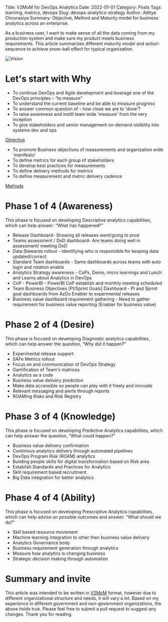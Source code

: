 Title: V2MoM for DevOps Analytics
Date: 2022-01-01
Category: Posts
Tags: learning, metrics, devops
Slug: devops-analytics-strategy
Author: Aditya Chourasiya
Summary: Objective, Method and Maturity model for business analytics across an enterprise.

   As a business user, I want to make sense of all the data coming from my production system and make sure my product meets business requirements. This article summarizes different maturity model and action-sequence to achieve snow-ball effect for typical organization.

![Vision](../images/vision.webp)

# Let's start with Why

- To continue DevOps and Agile development and leverage one of the DevOps principles – “to measure”
- To understand the current baseline and be able to measure progress
- To answer common question of - how close we are to 'done'?
- To raise awareness and instill team wide 'measure' from the very inception
- To give stakeholders and senior management on-demand visibility into systems dev and ops

[Objective](../images/objective.webp)

- To promote Business objectives of measurements and organization wide 'manifesto'
- To define metrics for each group of stakeholders
- To develop best practices for measurements
- To define delivery methods for metrics
- To define measurement and metric delivery cadence

[Methods](../images/methods.webp)
# Phase 1 of 4 (Awareness)
This phase is focused on developing Descriptive analytics capabilities, which can help answer: “What has happened?"

- Release Dashboard- Showing all releases went/going to prod
- Teams assessment / DoD dashboard- Are teams doing well in assessment/ meeting DoD 
- Data Stewards rollout - Identifying who is responsible for keeping data updated/correct
- Standard Team dashboards - Same dashboards across teams with auto login and rotation enable
- Analytics Strategy awareness - CoPs, Demo, micro learnings and Lunch and Learns about Analytics in DevOps
- CoP - PowerBI - PowerBI CoP establish and monthly meeting scheduled
- Team Business Objectives [PI/Sprint Goals] Dashboard - PI and Sprint goal dashboards from AzDo Enabler to experimental releases
- Business value dashboard requirement gathering - Need to gather requirement for business value reporting (Enabler for business value)

# Phase 2 of 4 (Desire)
This phase is focused on developing Diagnostic analytics capabilities, which can help answer the question, “Why did it happen?"

- Experimental release support
- SAFe Metrics rollout
- Focus on and communication of DevOps Strategy
- Gamification of Team's matrices
- Analytics as a code
- Business value delivery prediction
- Make data accessible so people can play with it freely and innovate
- Relevant messaging and alerts through reports
- ROAMing Risks and Risk Registry

# Phase 3 of 4 (Knowledge)
This phase is focused on developing Predictive Analytics capabilities, which can help answer the question, “What could happen?”
- Business value delivery confirmation
- Continious analytics delivery through automated pipelines
- DevOps Program Risk (ROAM) analytics
- Building people skills for digital transformation based on Risk area
- Establish Standards and Practices for Analytics
- Skill requirement based recruitment
- Big Data integration for better analytics

# Phase 4 of 4 (Ability)
This phase is focused on developing Prescriptive Analytics capabilities, which can help advise on possible outcomes and answer: “What should we do?”
- Skill based resource movement
- Machine learning integration to other then business value delivery
- Analytics Governance body
- Business requirement generation through analytics
- Measure how analytics is changing business
- Strategic decision making through automation

# Summary and invite
This article was intended to be written in [V2MoM](https://www.salesforce.com/blog/how-to-create-alignment-within-your-company/) format, however due to different organizational structure and needs, it will vary a lot. Based on my experience in different government and non-government organizations, the above holds true. Please feel free to submit a pull request to suggest any changes. Thank you for reading.